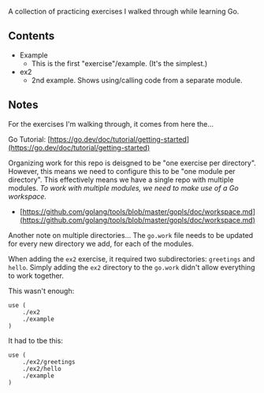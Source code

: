 A collection of practicing exercises I walked through while learning Go.

## Contents

- Example
  - This is the first "exercise"/example. (It's the simplest.)
- ex2
  - 2nd example. Shows using/calling code from a separate module.

## Notes

For the exercises I'm walking through, it comes from here the...

Go Tutorial: [https://go.dev/doc/tutorial/getting-started](https://go.dev/doc/tutorial/getting-started)

Organizing work for this repo is deisgned to be "one exercise per directory". However, this means we need to configure this to be "one module per directory". This effectively means we have a single repo with multiple modules. *To work with multiple modules, we need to make use of a Go workspace.*
- [https://github.com/golang/tools/blob/master/gopls/doc/workspace.md](https://github.com/golang/tools/blob/master/gopls/doc/workspace.md)

Another note on multiple directories...
The `go.work` file needs to be updated for every new directory we add, for each of the modules.

When adding the `ex2` exercise, it required two subdirectories: `greetings` and `hello`. Simply adding the `ex2` directory to the `go.work` didn't allow everything to work together.

This wasn't enough: 

```
use (
	./ex2
	./example
)
```

It had to tbe this:

```
use (
	./ex2/greetings
	./ex2/hello
	./example
)
```